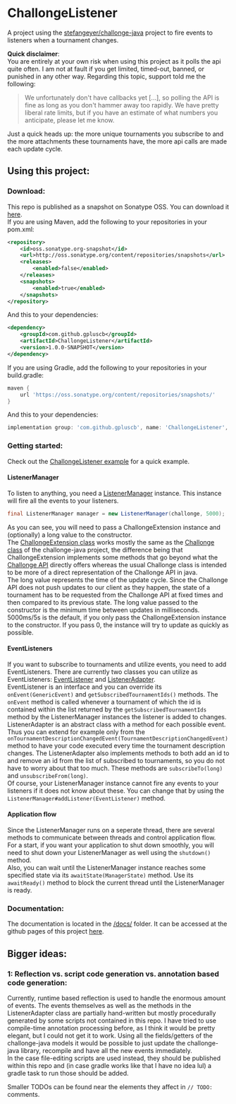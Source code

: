 # ChallongeListener

A project using the [stefangeyer/challonge-java](https://github.com/stefangeyer/challonge-java) project to fire events to listeners when a tournament changes.

**Quick disclaimer**:\
You are entirely at your own risk when using this project as it polls the api quite often. I am not at fault if you get limited, timed-out, banned, or punished in any other way. Regarding this topic, support told me the following:
> We unfortunately don't have callbacks yet \[...\], so polling the API is fine as long as you don't hammer away too rapidly. We have pretty liberal rate limits, but if you have an estimate of what numbers you anticipate, please let me know.

Just a quick heads up: the more unique tournaments you subscribe to and the more attachments these tournaments have, the more api calls are made each update cycle.

## Using this project:

### Download:
This repo is published as a snapshot on Sonatype OSS. You can download it [here](https://oss.sonatype.org/content/repositories/snapshots/com/github/gpluscb/ChallongeListener/).\
If you are using Maven, add the following to your repositories in your pom.xml:
```xml
<repository>
	<id>oss.sonatype.org-snapshot</id>
	<url>http://oss.sonatype.org/content/repositories/snapshots</url>
	<releases>
		<enabled>false</enabled>
	</releases>
	<snapshots>
		<enabled>true</enabled>
	</snapshots>
</repository>
```
And this to your dependencies:
```xml
<dependency>
	<groupId>com.github.gpluscb</groupId>
	<artifactId>ChallongeListener</artifactId>
	<version>1.0.0-SNAPSHOT</version>
</dependency>
```
If you are using Gradle, add the following to your repositories in your build.gradle:
```gradle
maven {
	url 'https://oss.sonatype.org/content/repositories/snapshots/'
}
```
And this to your dependencies:
```gradle
implementation group: 'com.github.gpluscb', name: 'ChallongeListener', version: '1.0.0-SNAPSHOT'
```

### Getting started:
Check out the [ChallongeListener example](src/examples/java/com/gpluscb/challonge_listener/ChallongeListenerExample.java) for a quick example.

#### ListenerManager
To listen to anything, you need a [ListenerManager](src/main/java/com/gpluscb/challonge_listener/listener/ListenerManager.java) instance. This instance will fire all the events to your listeners.
```java
final ListenerManager manager = new ListenerManager(challonge, 5000);
```
As you can see, you will need to pass a ChallongeExtension instance and (optionally) a long value to the constructor.\
The [ChallongeExtension class](src/main/java/com/github/gpluscb/challonge_listener/ChallongeExtension.java) works mostly the same as the [Challonge class](https://github.com/stefangeyer/challonge-java/blob/master/core/src/main/java/at/stefangeyer/challonge/Challonge.java) of the challonge-java project, the difference being that ChallongeExtension implements some methods that go beyond what the [Challonge API](https://api.challonge.com/v1) directly offers whereas the usual Challonge class is intended to be more of a direct representation of the Challonge API in java.\
The long value represents the time of the update cycle. Since the Challonge API does not push updates to our client as they happen, the state of a tournament has to be requested from the Challonge API at fixed times and then compared to its previous state. The long value passed to the constructor is the minimum time between updates in milliseconds. 5000ms/5s is the default, if you only pass the ChallongeExtension instance to the constructor. If you pass 0, the instance will try to update as quickly as possible.

#### EventListeners
If you want to subscribe to tournaments and utilize events, you need to add EventListeners. There are currently two classes you can utilize as EventListeners: [EventListener](src/main/java/com/github/gpluscb/challonge_listener/listener/EventListener.java) and [ListenerAdapter](src/main/java/com/github/gpluscb/challonge_listener/listener/ListenerAdapter.java).\
EventListener is an interface and you can override its `onEvent(GenericEvent)` and `getSubscribedTournamentIds()` methods. The `onEvent` method is called whenever a tournament of which the id is contained within the list returned by the `getSubscribedTournamentIds` method by the ListenerManager instances the listener is added to changes.\
ListenerAdapter is an abstract class with a method for each possible event. Thus you can extend for example only from the\
`onTournamentDescriptionChangedEvent(TournamentDescriptionChangedEvent)`\
method to have your code executed every time the tournament description changes. The ListenerAdapter also implements methods to both add an id to and remove an id from the list of subscribed to tournaments, so you do not have to worry about that too much. These methods are `subscribeTo(long)` and `unsubscribeFrom(long)`.\
Of course, your ListenerManager instance cannot fire any events to your listeners if it does not know about these. You can change that by using the `ListenerManager#addListener(EventListener)` method.

#### Application flow
Since the ListenerManager runs on a seperate thread, there are several methods to communicate between threads and control application flow.\
For a start, if you want your application to shut down smoothly, you will need to shut down your ListenerManager as well using the `shutdown()` method.\
Also, you can wait until the ListenerManager instance reaches some specified state via its `awaitState(ManagerState)` method. Use its `awaitReady()` method to block the current thread until the ListenerManager is ready.

### Documentation:
The documentation is located in the [/docs/](/docs/) folder. It can be accessed at the github pages of this project [here](https://gpluscb.github.io/ChallongeListener/).

## Bigger ideas:

### 1: Reflection vs. script code generation vs. annotation based code generation:
Currently, runtime based reflection is used to handle the enormous amount of events. The events themselves as well as the methods in the ListenerAdapter class are partially hand-written but mostly procedurally generated by some scripts not contained in this repo. I have tried to use compile-time annotation processing before, as I think it would be pretty elegant, but I could not get it to work. Using all the fields/getters of the challonge-java models it would be possible to just update the challonge-java library, recompile and have all the new events immediately.\
In the case file-editing scripts are used instead, they should be published within this repo and (in case gradle works like that I have no idea lul) a gradle task to run those should be added.

Smaller TODOs can be found near the elements they affect in `// TODO:` comments.
